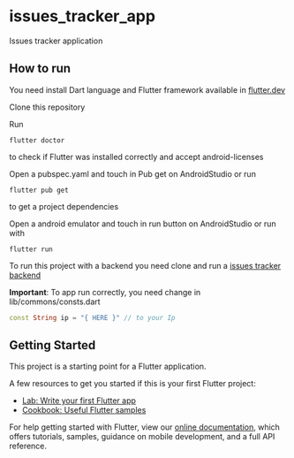 # issues_tracker_app

Issues tracker application

## How to run

You need install Dart language and Flutter framework
available in [flutter.dev](https://flutter.dev)

Clone this repository

Run
```shell
flutter doctor
```
to check if Flutter was installed correctly and accept android-licenses

Open a pubspec.yaml and touch in Pub get on AndroidStudio
or run
```shell
flutter pub get
```
to get a project dependencies

Open a android emulator and touch in run button on AndroidStudio or run with
```shell
flutter run
```

To run this project with a backend you need clone and run a [issues tracker backend](https://github.com/gideaopinheiro/issues-tracker)

**Important**: To app run correctly, you need change in lib/commons/consts.dart
```dart
const String ip = "{ HERE }" // to your Ip
```

## Getting Started

This project is a starting point for a Flutter application.

A few resources to get you started if this is your first Flutter project:

- [Lab: Write your first Flutter app](https://flutter.dev/docs/get-started/codelab)
- [Cookbook: Useful Flutter samples](https://flutter.dev/docs/cookbook)

For help getting started with Flutter, view our
[online documentation](https://flutter.dev/docs), which offers tutorials,
samples, guidance on mobile development, and a full API reference.

